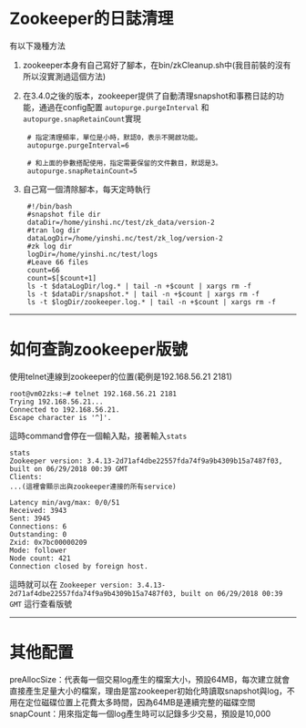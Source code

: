 # Zookeeper的日誌清理
有以下幾種方法
1. zookeeper本身有自己寫好了腳本，在bin/zkCleanup.sh中(我目前裝的沒有所以沒實測過這個方法)
2. 在3.4.0之後的版本，zookeeper提供了自動清理snapshot和事務日誌的功能，通過在config配置 `autopurge.purgeInterval` 和 `autopurge.snapRetainCount`實現

        # 指定清理頻率，單位是小時，默認0，表示不開啟功能。
        autopurge.purgeInterval=6

        # 和上面的參數搭配使用，指定需要保留的文件數目，默認是3。
        autopurge.snapRetainCount=5
3. 自己寫一個清除腳本，每天定時執行

        #!/bin/bash
        #snapshot file dir
        dataDir=/home/yinshi.nc/test/zk_data/version-2
        #tran log dir
        dataLogDir=/home/yinshi.nc/test/zk_log/version-2
        #zk log dir
        logDir=/home/yinshi.nc/test/logs
        #Leave 66 files
        count=66
        count=$[$count+1]
        ls -t $dataLogDir/log.* | tail -n +$count | xargs rm -f
        ls -t $dataDir/snapshot.* | tail -n +$count | xargs rm -f
        ls -t $logDir/zookeeper.log.* | tail -n +$count | xargs rm -f

---
# 如何查詢zookeeper版號
使用telnet連線到zookeeper的位置(範例是192.168.56.21 2181)

    root@vm02zks:~# telnet 192.168.56.21 2181
    Trying 192.168.56.21...
    Connected to 192.168.56.21.
    Escape character is '^]'.

這時command會停在一個輸入點，接著輸入`stats`

    stats
    Zookeeper version: 3.4.13-2d71af4dbe22557fda74f9a9b4309b15a7487f03, built on 06/29/2018 00:39 GMT
    Clients:
    ...(這裡會顯示出與zookeeper連接的所有service)

    Latency min/avg/max: 0/0/51
    Received: 3943
    Sent: 3945
    Connections: 6
    Outstanding: 0
    Zxid: 0x7bc00000209
    Mode: follower
    Node count: 421
    Connection closed by foreign host.

這時就可以在 `Zookeeper version: 3.4.13-2d71af4dbe22557fda74f9a9b4309b15a7487f03, built on 06/29/2018 00:39 GMT` 這行查看版號

---
# 其他配置
preAllocSize：代表每一個交易log產生的檔案大小，預設64MB，每次建立就會直接產生足量大小的檔案，理由是當zookeeper初始化時讀取snapshot與log，不用在定位磁碟位置上花費太多時間，因為64MB是連續完整的磁碟空間
snapCount：用來指定每一個log產生時可以記錄多少交易，預設是10,000
